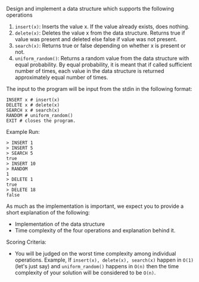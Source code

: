 Design and implement a data structure which supports the following operations

1. `insert(x)`: Inserts the value x. If the value already exists, does nothing.
1. `delete(x)`: Deletes the value x from the data structure. Returns true if value was present and deleted else false if value was not present.
1. `search(x)`: Returns true or false depending on whether x is present or not.
1. `uniform_random()`: Returns a random value from the data structure with equal probability. By equal probability, it is meant that if called sufficient number of times, each value in the data structure is returned approximately equal number of times.


The input to the program will be input from the stdin in the following format:
```
INSERT x # insert(x)
DELETE x # delete(x)
SEARCH x # search(x)
RANDOM # uniform_random()
EXIT # closes the program.
```
Example Run:
```
> INSERT 1
> INSERT 5
> SEARCH 5
true
> INSERT 10
> RANDOM
1
> DELETE 1
true
> DELETE 18
false
```

As much as the implementation is important, we expect you to provide a short explanation of the following:
- Implementation of the data structure
- Time complexity of the four operations and explanation behind it.


Scoring Criteria:
- You will be judged on the worst time complexity among individual operations. Example,
If `insert(x), delete(x), search(x)` happen in `O(1)` (let's just say) and `uniform_random()` happens in `O(n)` then the time complexity of your solution will be considered to be `O(n)`.

